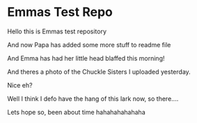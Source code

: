# Emmas Test Repo

Hello this is Emmas test repository

And now Papa has added some more stuff to readme file

And Emma has had her little head blaffed this morning!

And theres a photo of the Chuckle Sisters I uploaded yesterday.

Nice eh?

Well I think I defo have the hang of this lark now, so there.... 

Lets hope so, been about time hahahahahahaha

